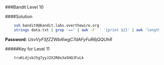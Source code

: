 ###Bandit Level 10

####Solution
```bash
	ssh bandit9@bandit.labs.overthewire.org
	strings data.txt | grep '==' | awk -F' ' '{print $2}' | awk 'length($0)==32'
```
**Password**: *UsvVyFSfZZWbi6wgC7dAFyFuR6jQQUhR*


#####Key for Level 11
```
	truKLdjsbJ5g7yyJ2X2R0o3a5HQJFuLk
```
